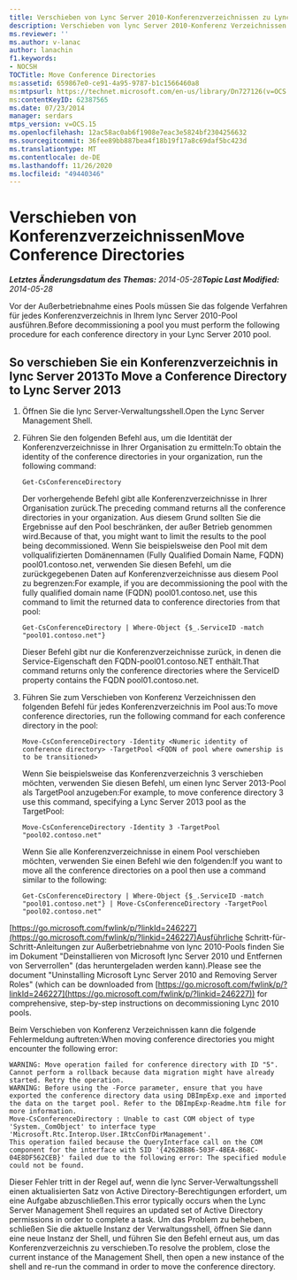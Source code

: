 ```yaml
---
title: Verschieben von Lync Server 2010-Konferenzverzeichnissen zu Lync Server 2013
description: Verschieben von lync Server 2010-Konferenz Verzeichnissen nach lync Server 2013
ms.reviewer: ''
ms.author: v-lanac
author: lanachin
f1.keywords:
- NOCSH
TOCTitle: Move Conference Directories
ms:assetid: 659867e0-ce91-4a95-9787-b1c1566460a8
ms:mtpsurl: https://technet.microsoft.com/en-us/library/Dn727126(v=OCS.15)
ms:contentKeyID: 62387565
ms.date: 07/23/2014
manager: serdars
mtps_version: v=OCS.15
ms.openlocfilehash: 12ac58ac0ab6f1908e7eac3e5824bf2304256632
ms.sourcegitcommit: 36fee89bb887bea4f18b19f17a8c69daf5bc423d
ms.translationtype: MT
ms.contentlocale: de-DE
ms.lasthandoff: 11/26/2020
ms.locfileid: "49440346"
---
```

# <a name="move-conference-directories"></a><span data-ttu-id="5ab50-103">Verschieben von Konferenzverzeichnissen</span><span class="sxs-lookup"><span data-stu-id="5ab50-103">Move Conference Directories</span></span>

<div data-xmlns="http://www.w3.org/1999/xhtml">

<div class="topic" data-xmlns="http://www.w3.org/1999/xhtml" data-msxsl="urn:schemas-microsoft-com:xslt" data-cs="https://msdn.microsoft.com/">

<div data-asp="https://msdn2.microsoft.com/asp">



</div>

<div id="mainSection">

<div id="mainBody"><span data-ttu-id="5ab50-104">

<span> </span></span><span class="sxs-lookup"><span data-stu-id="5ab50-104">

<span> </span></span></span>

<span data-ttu-id="5ab50-105">_**Letztes Änderungsdatum des Themas:** 2014-05-28_</span><span class="sxs-lookup"><span data-stu-id="5ab50-105">_**Topic Last Modified:** 2014-05-28_</span></span>

<span data-ttu-id="5ab50-106">Vor der Außerbetriebnahme eines Pools müssen Sie das folgende Verfahren für jedes Konferenzverzeichnis in Ihrem lync Server 2010-Pool ausführen.</span><span class="sxs-lookup"><span data-stu-id="5ab50-106">Before decommissioning a pool you must perform the following procedure for each conference directory in your Lync Server 2010 pool.</span></span>

<div>

## <a name="to-move-a-conference-directory-to-lync-server-2013"></a><span data-ttu-id="5ab50-107">So verschieben Sie ein Konferenzverzeichnis in lync Server 2013</span><span class="sxs-lookup"><span data-stu-id="5ab50-107">To Move a Conference Directory to Lync Server 2013</span></span>

1.  <span data-ttu-id="5ab50-108">Öffnen Sie die lync Server-Verwaltungsshell.</span><span class="sxs-lookup"><span data-stu-id="5ab50-108">Open the Lync Server Management Shell.</span></span>

2.  <span data-ttu-id="5ab50-109">Führen Sie den folgenden Befehl aus, um die Identität der Konferenzverzeichnisse in Ihrer Organisation zu ermitteln:</span><span class="sxs-lookup"><span data-stu-id="5ab50-109">To obtain the identity of the conference directories in your organization, run the following command:</span></span>
    
        Get-CsConferenceDirectory
    
    <span data-ttu-id="5ab50-110">Der vorhergehende Befehl gibt alle Konferenzverzeichnisse in Ihrer Organisation zurück.</span><span class="sxs-lookup"><span data-stu-id="5ab50-110">The preceding command returns all the conference directories in your organization.</span></span> <span data-ttu-id="5ab50-111">Aus diesem Grund sollten Sie die Ergebnisse auf den Pool beschränken, der außer Betrieb genommen wird.</span><span class="sxs-lookup"><span data-stu-id="5ab50-111">Because of that, you might want to limit the results to the pool being decommissioned.</span></span> <span data-ttu-id="5ab50-112">Wenn Sie beispielsweise den Pool mit dem vollqualifizierten Domänennamen (Fully Qualified Domain Name, FQDN) pool01.contoso.net, verwenden Sie diesen Befehl, um die zurückgegebenen Daten auf Konferenzverzeichnisse aus diesem Pool zu begrenzen:</span><span class="sxs-lookup"><span data-stu-id="5ab50-112">For example, if you are decommissioning the pool with the fully qualified domain name (FQDN) pool01.contoso.net, use this command to limit the returned data to conference directories from that pool:</span></span>
    
        Get-CsConferenceDirectory | Where-Object {$_.ServiceID -match "pool01.contoso.net"}
    
    <span data-ttu-id="5ab50-113">Dieser Befehl gibt nur die Konferenzverzeichnisse zurück, in denen die Service-Eigenschaft den FQDN-pool01.contoso.NET enthält.</span><span class="sxs-lookup"><span data-stu-id="5ab50-113">That command returns only the conference directories where the ServiceID property contains the FQDN pool01.contoso.net.</span></span>

3.  <span data-ttu-id="5ab50-114">Führen Sie zum Verschieben von Konferenz Verzeichnissen den folgenden Befehl für jedes Konferenzverzeichnis im Pool aus:</span><span class="sxs-lookup"><span data-stu-id="5ab50-114">To move conference directories, run the following command for each conference directory in the pool:</span></span>
    
        Move-CsConferenceDirectory -Identity <Numeric identity of conference directory> -TargetPool <FQDN of pool where ownership is to be transitioned>
    
    <span data-ttu-id="5ab50-115">Wenn Sie beispielsweise das Konferenzverzeichnis 3 verschieben möchten, verwenden Sie diesen Befehl, um einen lync Server 2013-Pool als TargetPool anzugeben:</span><span class="sxs-lookup"><span data-stu-id="5ab50-115">For example, to move conference directory 3 use this command, specifying a Lync Server 2013 pool as the TargetPool:</span></span>
    
        Move-CsConferenceDirectory -Identity 3 -TargetPool "pool02.contoso.net"
    
    <span data-ttu-id="5ab50-116">Wenn Sie alle Konferenzverzeichnisse in einem Pool verschieben möchten, verwenden Sie einen Befehl wie den folgenden:</span><span class="sxs-lookup"><span data-stu-id="5ab50-116">If you want to move all the conference directories on a pool then use a command similar to the following:</span></span>
    
        Get-CsConferenceDirectory | Where-Object {$_.ServiceID -match "pool01.contoso.net"} | Move-CsConferenceDirectory -TargetPool "pool02.contoso.net"

<span data-ttu-id="5ab50-117">[https://go.microsoft.com/fwlink/p/?linkId=246227](https://go.microsoft.com/fwlink/p/?linkid=246227)Ausführliche Schritt-für-Schritt-Anleitungen zur Außerbetriebnahme von lync 2010-Pools finden Sie im Dokument "Deinstallieren von Microsoft lync Server 2010 und Entfernen von Serverrollen" (das heruntergeladen werden kann).</span><span class="sxs-lookup"><span data-stu-id="5ab50-117">Please see the document "Uninstalling Microsoft Lync Server 2010 and Removing Server Roles" (which can be downloaded from [https://go.microsoft.com/fwlink/p/?linkId=246227](https://go.microsoft.com/fwlink/p/?linkid=246227)) for comprehensive, step-by-step instructions on decommissioning Lync 2010 pools.</span></span>

<span data-ttu-id="5ab50-118">Beim Verschieben von Konferenz Verzeichnissen kann die folgende Fehlermeldung auftreten:</span><span class="sxs-lookup"><span data-stu-id="5ab50-118">When moving conference directories you might encounter the following error:</span></span>

    WARNING: Move operation failed for conference directory with ID "5". Cannot perform a rollback because data migration might have already started. Retry the operation.
    WARNING: Before using the -Force parameter, ensure that you have exported the conference directory data using DBImpExp.exe and imported the data on the target pool. Refer to the DBImpExp-Readme.htm file for more information.
    Move-CsConferenceDirectory : Unable to cast COM object of type 'System._ComObject' to interface type 'Microsoft.Rtc.Interop.User.IRtcConfDirManagement'. 
    This operation failed because the QueryInterface call on the COM component for the interface with SID '{4262B886-503F-4BEA-868C-04E8DF562CEB}' failed due to the following error: The specified module could not be found.

<span data-ttu-id="5ab50-119">Dieser Fehler tritt in der Regel auf, wenn die lync Server-Verwaltungsshell einen aktualisierten Satz von Active Directory-Berechtigungen erfordert, um eine Aufgabe abzuschließen.</span><span class="sxs-lookup"><span data-stu-id="5ab50-119">This error typically occurs when the Lync Server Management Shell requires an updated set of Active Directory permissions in order to complete a task.</span></span> <span data-ttu-id="5ab50-120">Um das Problem zu beheben, schließen Sie die aktuelle Instanz der Verwaltungsshell, öffnen Sie dann eine neue Instanz der Shell, und führen Sie den Befehl erneut aus, um das Konferenzverzeichnis zu verschieben.</span><span class="sxs-lookup"><span data-stu-id="5ab50-120">To resolve the problem, close the current instance of the Management Shell, then open a new instance of the shell and re-run the command in order to move the conference directory.</span></span>

<span data-ttu-id="5ab50-121"></div>

</div>

<span> </span>

</div>

</div>

</span><span class="sxs-lookup"><span data-stu-id="5ab50-121"></div>

</div>

<span> </span>

</div>

</div>

</span></span></div>

